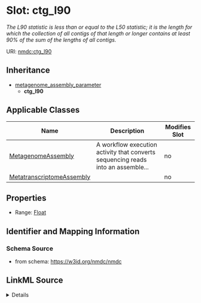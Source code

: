 # Slot: ctg_l90


_The L90 statistic is less than or equal to the L50 statistic; it is the length for which the collection of all contigs of that length or longer contains at least 90% of the sum of the lengths of all contigs._



URI: [nmdc:ctg_l90](https://w3id.org/nmdc/ctg_l90)




## Inheritance

* [metagenome_assembly_parameter](metagenome_assembly_parameter.md)
    * **ctg_l90**





## Applicable Classes

| Name | Description | Modifies Slot |
| --- | --- | --- |
[MetagenomeAssembly](MetagenomeAssembly.md) | A workflow execution activity that converts sequencing reads into an assemble... |  no  |
[MetatranscriptomeAssembly](MetatranscriptomeAssembly.md) |  |  no  |







## Properties

* Range: [Float](Float.md)





## Identifier and Mapping Information







### Schema Source


* from schema: https://w3id.org/nmdc/nmdc




## LinkML Source

<details>
```yaml
name: ctg_l90
description: The L90 statistic is less than or equal to the L50 statistic; it is the
  length for which the collection of all contigs of that length or longer contains
  at least 90% of the sum of the lengths of all contigs.
from_schema: https://w3id.org/nmdc/nmdc
rank: 1000
is_a: metagenome_assembly_parameter
alias: ctg_l90
domain_of:
- MetagenomeAssembly
- MetatranscriptomeAssembly
range: float

```
</details>